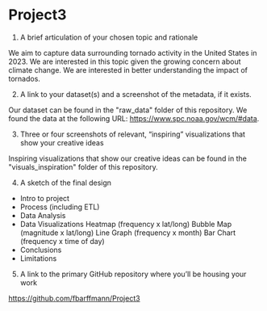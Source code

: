 # Project3
1. A brief articulation of your chosen topic and rationale

We aim to capture data surrounding tornado activity in the United States in 2023. We are interested in this topic given the growing concern about climate change. We are interested in better understanding the impact of tornados.

2. A link to your dataset(s) and a screenshot of the metadata, if it exists.

Our dataset can be found in the "raw_data" folder of this repository. 
We found the data at the following URL: https://www.spc.noaa.gov/wcm/#data.

3. Three or four screenshots of relevant, “inspiring” visualizations that show your creative ideas

Inspiring visualizations that show our creative ideas can be found in the "visuals_inspiration" folder of this repository. 


4. A sketch of the final design

- Intro to project
- Process (including ETL)
- Data Analysis
- Data Visualizations
    Heatmap (frequency x lat/long)
    Bubble Map (magnitude x lat/long)
    Line Graph (frequency x month)
    Bar Chart (frequency x time of day)
- Conclusions
- Limitations

5. A link to the primary GitHub repository where you’ll be housing your work

https://github.com/fbarffmann/Project3
